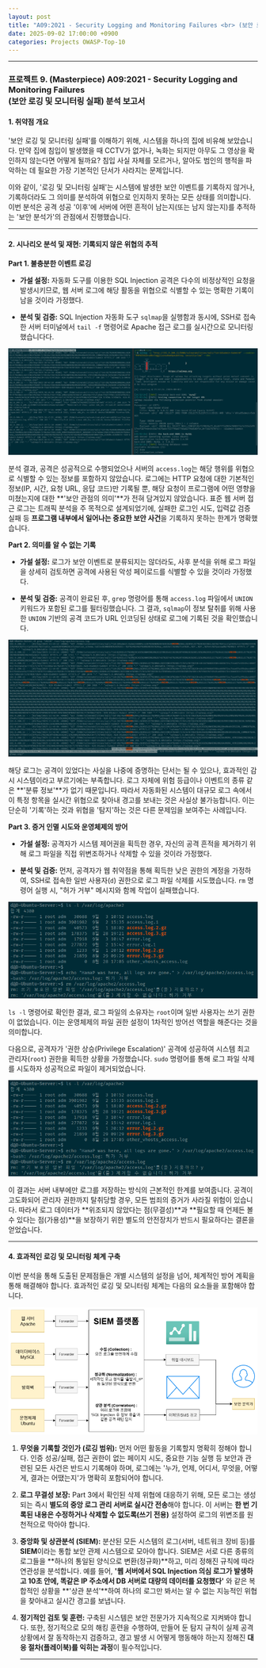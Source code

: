 ```yaml
---
layout: post
title: "A09:2021 - Security Logging and Monitoring Failures <br> (보안 로깅 및 모니터링 실패) 분석 보고서"
date: 2025-09-02 17:00:00 +0900
categories: Projects OWASP-Top-10
---
```

---

### **프로젝트 9. (Masterpiece) A09:2021 - Security Logging and Monitoring Failures <br> (보안 로깅 및 모니터링 실패) 분석 보고서**

#### **1. 취약점 개요**

'보안 로깅 및 모니터링 실패'를 이해하기 위해, 시스템을 하나의 집에 비유해 보았습니다. 만약 집에 침입이 발생했을 때 CCTV가 없거나, 녹화는 되지만 아무도 그 영상을 확인하지 않는다면 어떻게 될까요? 침입 사실 자체를 모르거나, 알아도 범인의 행적을 파악하는 데 필요한 가장 기본적인 단서가 사라지는 문제입니다.

이와 같이, '로깅 및 모니터링 실패'는 시스템에 발생한 보안 이벤트를 기록하지 않거나, 기록하더라도 그 의미를 분석하여 위협으로 인지하지 못하는 모든 상태를 의미합니다. 이번 분석은 공격 성공 '이후'에 서버에 어떤 흔적이 남는지(또는 남지 않는지)를 추적하는 '보안 분석가'의 관점에서 진행했습니다.

---

#### **2. 시나리오 분석 및 재현: 기록되지 않은 위협의 추적**

**Part 1. 불충분한 이벤트 로깅**

*   **가설 설정:**
자동화 도구를 이용한 SQL Injection 공격은 다수의 비정상적인 요청을 발생시키므로, 웹 서버 로그에 해당 활동을 위협으로 식별할 수 있는 명확한 기록이 남을 것이라 가정했다.

*   **분석 및 검증:**
SQL Injection 자동화 도구 `sqlmap`을 실행함과 동시에, SSH로 접속한 서버 터미널에서 `tail -f` 명령어로 Apache 접근 로그를 실시간으로 모니터링했습니다다.

   ![monitoring](/assets/images/A09_P1-1.png)

분석 결과, 공격은 성공적으로 수행되었으나 서버의 `access.log`는 해당 행위를 위협으로 식별할 수 있는 정보를 포함하지 않았습니다. 로그에는 HTTP 요청에 대한 기본적인 정보(IP, 시간, 요청 URL, 응답 코드)만 기록될 뿐, 해당 요청이 프로그램에 어떤 영향을 미쳤는지에 대한 **'보안 관점의 의미'**가 전혀 담겨있지 않았습니다. 표준 웹 서버 접근 로그는 트래픽 분석을 주 목적으로 설계되었기에, 실패한 로그인 시도, 입력값 검증 실패 등  **프로그램 내부에서 일어나는 중요한 보안 사건**을 기록하지 못하는 한계가 명확했습니다.

**Part 2. 의미를 알 수 없는 기록**

*   **가설 설정:**
로그가 보안 이벤트로 분류되지는 않더라도, 사후 분석을 위해 로그 파일을 상세히 검토하면 공격에 사용된 악성 페이로드를 식별할 수 있을 것이라 가정했다.

*   **분석 및 검증:**
공격이 완료된 후, `grep` 명령어를 통해 `access.log` 파일에서 `UNION` 키워드가 포함된 로그를 필터링했습니다. 그 결과, `sqlmap`이 정보 탈취를 위해 사용한 `UNION` 기반의 공격 코드가 URL 인코딩된 상태로 로그에 기록된 것을 확인했습니다.

   ![UNION](/assets/images/A09_P2-1.png)

해당 로그는 공격이 있었다는 사실을 나중에 증명하는 단서는 될 수 있으나, 효과적인 감시 시스템이라고 부르기에는 부족합니다. 로그 자체에 위험 등급이나 이벤트의 종류 같은 **'분류 정보'**가 없기 때문입니다. 따라서 자동화된 시스템이 대규모 로그 속에서 이 특정 항목을 실시간 위협으로 찾아내 경고를 보내는 것은 사실상 불가능합니다. 이는 단순히 '기록'하는 것과 위협을 '탐지'하는 것은 다른 문제임을 보여주는 사례입니다.

**Part 3. 증거 인멸 시도와 운영체제의 방어**

*   **가설 설정:**
공격자가 시스템 제어권을 획득한 경우, 자신의 공격 흔적을 제거하기 위해 로그 파일을 직접 위변조하거나 삭제할 수 있을 것이라 가정했다.

*   **분석 및 검증:**
먼저, 공격자가 웹 취약점을 통해 획득한 낮은 권한의 계정을 가정하여, SSH로 접속한 일반 사용자(`d`) 권한으로 로그 파일 삭제를 시도했습니다. `rm` 명령어 실행 시, "허가 거부" 메시지와 함께 작업이 실패했습니다.

   ![denied](/assets/images/A09_P3-1.png)


`ls -l` 명령어로 확인한 결과, 로그 파일의 소유자는 `root`이며 일반 사용자는 쓰기 권한이 없었습니다. 이는 운영체제의 파일 권한 설정이 1차적인 방어선 역할을 해준다는 것을 의미합니다.

다음으로, 공격자가 '권한 상승(Privilege Escalation)' 공격에 성공하여 시스템 최고 관리자(`root`) 권한을 획득한 상황을 가정했습니다. `sudo` 명령어를 통해 로그 파일 삭제를 시도하자 성공적으로 파일이 제거되었습니다.

   ![rm log](/assets/images/A09_P3-1.png)

이 결과는 서버 내부에만 로그를 저장하는 방식의 근본적인 한계를 보여줍니다. 공격이 고도화되어 관리자 권한까지 탈취당할 경우, 모든 범죄의 증거가 사라질 위험이 있습니다. 따라서 로그 데이터가 **위조되지 않았다는 점(무결성)**과 **필요할 때 언제든 볼 수 있다는 점(가용성)**을 보장하기 위한 별도의 안전장치가 반드시 필요하다는 결론을 얻었습니다.

---

#### **4. 효과적인 로깅 및 모니터링 체계 구축**

이번 분석을 통해 도출된 문제점들은 개별 시스템의 설정을 넘어, 체계적인 방어 계획을 통해 해결해야 합니다. 효과적인 로깅 및 모니터링 체계는 다음의 요소들을 포함해야 합니다.

   ![SEIM 아키텍처](/assets/images/A09_SEIM.png)

1.  **무엇을 기록할 것인가 (로깅 범위):** 먼저 어떤 활동을 기록할지 명확히 정해야 합니다. 인증 성공/실패, 접근 권한이 없는 페이지 시도, 중요한 기능 실행 등 보안과 관련된 모든 사건은 반드시 기록해야 하며, 로그에는 '누가, 언제, 어디서, 무엇을, 어떻게, 결과는 어땠는지'가 명확히 포함되어야 합니다.

2.  **로그 무결성 보장:** Part 3에서 확인된 삭제 위협에 대응하기 위해, 모든 로그는 생성되는 즉시 **별도의 중앙 로그 관리 서버로 실시간 전송**해야 합니다. 이 서버는 **한 번 기록된 내용은 수정하거나 삭제할 수 없도록(쓰기 전용)** 설정하여 로그의 위변조를 원천적으로 막아야 합니다.

3.  **중앙화 및 상관분석 (SIEM):** 분산된 모든 시스템의 로그(서버, 네트워크 장비 등)를 **SIEM**이라는 통합 보안 관제 시스템으로 모아야 합니다. SIEM은 서로 다른 종류의 로그들을 **하나의 통일된 양식으로 변환(정규화)**하고, 미리 정해진 규칙에 따라 연관성을 분석합니다. 예를 들어, **'웹 서버에서 SQL Injection 의심 로그가 발생하고 10초 안에, 똑같은 IP 주소에서 DB 서버로 대량의 데이터를 요청했다'** 와 같은 복합적인 상황을 **'상관 분석'**하여 하나의 로그만 봐서는 알 수 없는 지능적인 위협을 찾아내고 실시간 경고를 보냅니다.

4.  **정기적인 검토 및 훈련:** 구축된 시스템은 보안 전문가가 지속적으로 지켜봐야 합니다. 또한, 정기적으로 모의 해킹 훈련을 수행하여, 만들어 둔 탐지 규칙이 실제 공격 상황에서 잘 동작하는지 검증하고, 경고 발생 시 어떻게 행동해야 하는지 정해진 **대응 절차(플레이북)를 익히는 과정**이 필수적입니다.

    ---
